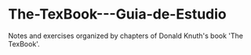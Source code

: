 The-TexBook---Guia-de-Estudio
=============================

Notes and exercises organized by chapters of Donald Knuth's book 'The TexBook'.
